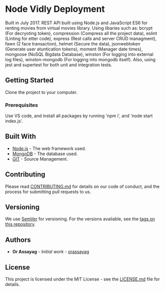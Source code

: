 # Node Vidly Deployment

Built in July 2017.
REST API built using Node.js and JavaScript ES6 for renting movies from virtual movies library.
Using libaries such as: bcrypt (For decryoting token), compression (Compress all the project data), eslint (Linting for etter code), express (Rest calls and server CRUD managment), fawn (2 face transaction), helmet (Secure the data), jsonwebtoken (Generate user atuntication tokens), moment (Manager date times), mongoose (NoSQL Bigdata Database), winston (For logging into external log files), winston-mongodb (For logging into mongodb itself).
Also, using jest and supertest for both unit and integration tests.

## Getting Started

Clone the project to your computer.

### Prerequisites

Use VS code, and install all packages by running 'npm i', and 'node start index.js'.

## Built With

* [Node.js](https://nodejs.org/en/) - The web framework used.
* [MongoDB](https://www.mongodb.com/) - The database used. 
* [GIT](https://git-scm.com/) - Source Management.

## Contributing

Please read [CONTRIBUTING.md](https://gist.github.com/PurpleBooth/b24679402957c63ec426) for details on our code of conduct, and the process for submitting pull requests to us.

## Versioning

We use [SemVer](http://semver.org/) for versioning. For the versions available, see the [tags on this repository](https://github.com/your/project/tags). 

## Authors

* **Or Assayag** - *Initial work* - [orassayag](https://github.com/orassayag)

## License

This project is licensed under the MIT License - see the [LICENSE.md](LICENSE.md) file for details.